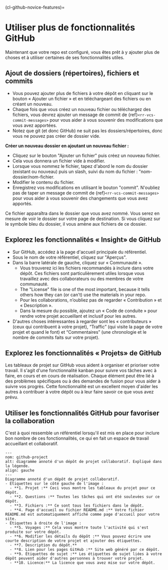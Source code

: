 (cl-github-novice-features)=
# Utiliser plus de fonctionnalités GitHub

Maintenant que votre repo est configuré, vous êtes prêt à y ajouter plus de choses et à utiliser certaines de ses fonctionnalités utiles.

## Ajout de dossiers (répertoires), fichiers et commits

* Vous pouvez ajouter plus de fichiers à votre dépôt en cliquant sur le bouton « Ajouter un fichier » et en téléchargeant des fichiers ou en créant un nouveau.
* Chaque fois que vous créez un nouveau fichier ou téléchargez des fichiers, vous devrez ajouter un message de commit de {ref}`<rr-vcs-commit-messages>` pour vous aider à vous souvenir des modifications que vous avez apportées.
* Notez que git (et donc GitHub) ne suit pas les dossiers/répertoires, donc vous ne pouvez pas créer de dossier vide.


**Créer un nouveau dossier en ajoutant un nouveau fichier :**

* Cliquez sur le bouton "Ajouter un fichier" puis créez un nouveau fichier.
* Cela vous donnera un fichier vide à modifier.
* Lorsque vous nommez le fichier, tapez d'abord le nom du dossier (existant ou nouveau) puis un slash, suivi du nom du fichier : "nom-dossier/nom-fichier.
* Modifier le contenu du fichier.
* Enregistrez vos modifications en utilisant le bouton "commit". N'oubliez pas de taper un message de commit de {ref}`<rr-vcs-commit-messages>` pour vous aider à vous souvenir des changements que vous avez apportés.

Ce fichier apparaîtra dans le dossier que vous avez nommé. Vous serez en mesure de voir le dossier sur votre page de destination. Si vous cliquez sur le symbole bleu du dossier, il vous amène aux fichiers de ce dossier.

## Explorez les fonctionnalités « Insight» de GitHub

* Sur GitHub, accédez à la page d'accueil principale du référentiel.
* Sous le nom de votre référentiel, cliquez sur "Aperçus".
* Dans la barre latérale de gauche, cliquez sur « Communauté ».
  * Vous trouverez ici les fichiers recommandés à inclure dans votre dépôt. Ces fichiers sont particulièrement utiles lorsque vous travaillez avec des collaborateurs ou des membres de votre communauté.
  * The "License" file is one of the most important, because it tells others how they can (or can't) use the materials in your repo.
  * Pour les collaborations, n’oubliez pas de regarder « Contribution » et « Description ».
  * Dans la mesure du possible, ajoutez un « Code de conduite » pour rendre votre projet accueillant et inclusif pour les autres.
* D'autres choses intéressantes à regarder sont les « contributeurs » (ceux qui contribuent à votre projet), “Traffic” (qui visite la page de votre projet et quand le font) et “Commentaires” (une chronologie et le nombre de commits faits sur votre projet).

## Explorez les fonctionnalités « Projets» de GitHub
Les tableaux de projet sur GitHub vous aident à organiser et prioriser votre travail. Il s'agit d'une fonctionnalité kanban pour suivre vos tâches avec à faire, en cours et en cours de réalisation. Chaque élément peut être lié à des problèmes spécifiques ou à des demandes de fusion pour vous aider à suivre vos progrès. Cette fonctionnalité est un excellent moyen d'aider les autres à contribuer à votre dépôt ou à leur faire savoir ce que vous avez prévu.


## Utiliser les fonctionnalités GitHub pour favoriser la collaboration
C'est à quoi ressemble un référentiel lorsqu'il est mis en place pour inclure bon nombre de ces fonctionnalités, ce qui en fait un espace de travail accueillant et collaboratif.

```{figure} ../../figures/github-project.*
---
nom: github-project
alt: diagramme annoté d'un dépôt de projet collaboratif. Expliqué dans la légende.
align: gauche
---
Diagramme annoté d'un dépôt de projet collaboratif.
- Étiquettes sur le côté gauche de l'image :
  - **1. Projet :** Ceci vous montre les tableaux du projet pour ce dépôt.
  - **2. Questions :** Toutes les tâches qui ont été soulevées sur ce dépôt.
  - **3. Fichiers :** Ce sont tous les fichiers dans le dépôt.
  - **4. Page d'accueil ou fichier README.md :** Votre fichier README.md est automatiquement affiché comme page d'accueil pour votre site.
- Étiquettes à droite de l'image :
  - **5. Voyages :** Cela vous montre toute l'activité qui s'est produite sur votre dépôt. 
  - **6. Modifier les détails du dépôt :** Vous pouvez écrire une courte description de votre projet et ajouter des étiquettes.
  - **7. Description du dépôt.**
  - **8. Lien pour les pages GitHub :** Site web généré par ce dépôt.
  - **9. Étiquettes de sujet :** Les étiquettes de sujet liées à votre dépôt peuvent aider d'autres personnes à trouver votre projet.
  - **10. Licence:** La licence que vous avez mise sur votre dépôt.
```
